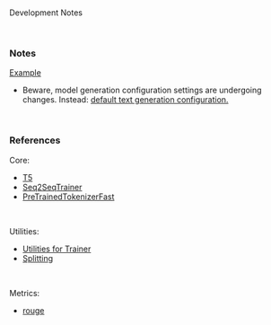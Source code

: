 <br>

Development Notes

<br>

### Notes

[Example](https://huggingface.co/docs/transformers/tasks/summarization)

* Beware, model generation configuration settings are undergoing changes.  Instead: [default text generation configuration.](https://huggingface.co/docs/transformers/generation_strategies#default-text-generation-configuration)

<br>

### References

Core:
* [T5](https://huggingface.co/google-t5)
* [Seq2SeqTrainer](https://huggingface.co/docs/transformers/v4.42.0/en/main_classes/trainer#transformers.Seq2SeqTrainer)
* [PreTrainedTokenizerFast](https://huggingface.co/docs/transformers/v4.42.0/en/main_classes/tokenizer#transformers.PreTrainedTokenizerFast)

<br>

Utilities:
* [Utilities for Trainer](https://huggingface.co/docs/transformers/v4.42.0/en/internal/trainer_utils#transformers.EvalPrediction)
* [Splitting](https://huggingface.co/docs/datasets/v2.20.0/en/package_reference/main_classes#datasets.Dataset.train_test_split)

<br>

Metrics:
* [rouge](https://huggingface.co/spaces/evaluate-metric/rouge)


<br>
<br>

<br>
<br>

<br>
<br>

<br>
<br>

